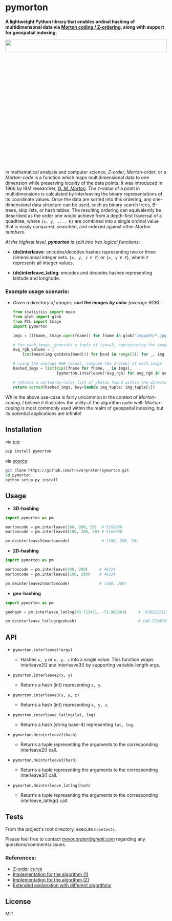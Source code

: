 # pymorton
**A lightweight Python library that enables ordinal hashing of multidimensonal data via [Morton coding / Z-ordering](https://en.wikipedia.org/wiki/Z-order_curve), along with support for geospatial indexing.**
<p align="center">
  <img src="https://i.imgur.com/WlMKO20r.jpg" height=10% width=100%>
</p>

In mathematical analysis and computer science, *Z-order*, *Morton-order*, or a *Morton-code* is a function which maps multidimensional data to one dimension while preserving locality of the data points. It was introduced in 1966 by IBM researcher, *[G. M. Morton](https://domino.research.ibm.com/library/cyberdig.nsf/papers/0DABF9473B9C86D48525779800566A39/$File/Morton1966.pdf)*. *The z-value* of a point in multidimensions is calculated by interleaving the binary representations of its coordinate values. Once the data are sorted into this ordering, any one-dimensional data structure can be used, such as binary search trees, B-trees, skip lists, or hash tables. The resulting ordering can equivalently be described as the order one would achieve from a depth-first traversal of a quadtree,
where `{x, y, ..., K}` are combined into a single ordinal value that is easily compared, searched, and indexed against other *Morton numbers*. 


*At the highest level, **pymorton** is split into two logical functions*:

  * **(de)interleave**: encodes/decodes hashes representing two or three dimensionsal integer sets. `{x, y, z ∈ Z}` or `{x, y ∈ Z}`, where `Z` represents all integer values.
  
  * **(de)interleave_latlng**: encodes and decodes hashes representing latitude and longitude.

<div style="page-break-after: always;"></div>

### Example usage scenario:
 * *Given a directory of images, **sort the images by color** (average RGB)*:
 
 
   ```python
   from statistics import mean
   from glob import glob
   from PIL import Image
   import pymorton

   imgs = [(fname, Image.open(fname)) for fname in glob('imgpath/*.jpg')[:100]]
   
   # for each image, generate a tuple of len==3, representing the image's average RGB value
   avg_rgb_values = [
       [int(mean(img.getdata(band))) for band in range(3)] for _, img in imgs]
   
   # using the average RGB values, compute the Z-order of each image
   hashed_imgs = list(zip([fname for fname, _ in imgs],
                      [pymorton.interleave(*avg_rgb) for avg_rgb in avg_rgb_values]))
   
   # returns a sorted-by-color list of photos found within the directory
   return sorted(hashed_imgs, key=lambda img_tuple: img_tuple[1])
   ```

While the above use-case is fairly uncommon in the context of *Morton-coding*, I believe it illustrates the utility of the algorithm quite well. *Morton-coding* is most commonly used within the realm of geospatial indexing, but its potential applications are infinite!


## Installation

via [pip](https://pypi.python.org/pypi/pymorton/0.1.0):
```bash
pip install pymorton
```


via [source](https://github.com/trevorprater/pymorton):
```bash
git clone https://github.com/trevorprater/pymorton.git
cd pymorton
python setup.py install
```


## Usage

* **3D-hashing**
```python
import pymorton as pm

mortoncode = pm.interleave(100, 200, 50)  # 5162080
mortoncode = pm.interleave3(100, 200, 50) # 5162080

pm.deinterleave3(mortoncode)              # (100, 200, 50)
```


* **2D-hashing**
```python
import pymorton as pm

mortoncode = pm.interleave(100, 200)     # 46224
mortoncode = pm.interleave2(100, 200)    # 46224

pm.deinterleave2(mortoncode)             # (100, 200)
```


* **geo-hashing**
```python
import pymorton as pm

geohash = pm.interleave_latlng(40.723471, -73.985361)     # '03023211233202130332202203002303'

pm.deinterleave_latlng(geohash)                           # (40.723470943048596, -73.98536103777587)
```


## API
- `pymorton.interleave(*args)`
    * Hashes `x, y` or `x, y, z` into a single value.
                   This function wraps interleave2() and interleave3() by supporting variable-length args.

- `pymorton.interleave2(x, y)`
    * Returns a hash (int) representing `x, y`.

- `pymorton.interleave3(x, y, z)`
    * Returns a hash (int) representing `x, y, z`.

- `pymorton.interleave_latlng(lat, lng)`
    * Returns a hash (string base-4)
                   representing `lat, lng`.

- `pymorton.deinterleave2(hash)`
    * Returns a tuple representing the arguments to
                   the corresponding interleave2() call.

- `pymorton.deinterleave3(hash)`
    * Returns a tuple representing the arguments to
                   the corresponding interleave3() call.

- `pymorton.deinterleave_latlng(hash)`
    * Returns a tuple representing the arguments to
                   the corresponding interleave_latlng() call.

<div style="page-break-after: always;"></div>

## Tests

From the project's root directory, execute `nosetests`.

Please feel free to contact *trevor.prater@gmail.com* regarding any questions/comments/issues.


### References:

* [Z-order curve](https://en.wikipedia.org/wiki/Z-order_curve)
* [Implementation for the algorithm (1)](http://stackoverflow.com/a/18528775)
* [Implementation for the algorithm (2)](https://github.com/Forceflow/libmorton)
* [Extended explanation with different algorithms](http://www.forceflow.be/2013/10/07/morton-encodingdecoding-through-bit-interleaving-implementations/)


## License
MIT
